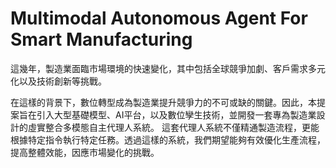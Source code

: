 # Multimodal Autonomous Agent For Smart Manufacturing 
這幾年，製造業面臨市場環境的快速變化，其中包括全球競爭加劇、客戶需求多元化以及技術創新等挑戰。



在這樣的背景下，數位轉型成為製造業提升競爭力的不可或缺的關鍵。因此，本提案旨在引入大型基礎模型、AI平台，以及數位孿生技術，並開發一套專為製造業設計的虛實整合多模態自主代理人系統。
這套代理人系統不僅精通製造流程，更能根據特定指令執行特定任務。透過這樣的系統，我們期望能夠有效優化生產流程，提高整體效能，因應市場變化的挑戰。
